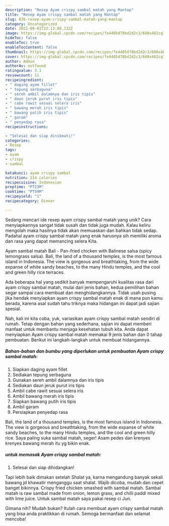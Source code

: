 ```yaml
---
description: "Resep Ayam crispy sambal matah yang Mantap"
title: "Resep Ayam crispy sambal matah yang Mantap"
slug: 876-resep-ayam-crispy-sambal-matah-yang-mantap
category: Uncategorized
date: 2022-09-01T22:13:08.132Z
image: https://img-global.cpcdn.com/recipes/fe4405d78bd2d2c3/680x482cq70/ayam-crispy-sambal-matah-foto-resep-utama.jpg
hideToc: false
enableToc: true
enableTocContent: false
thumbnail: https://img-global.cpcdn.com/recipes/fe4405d78bd2d2c3/680x482cq70/ayam-crispy-sambal-matah-foto-resep-utama.jpg
cover: https://img-global.cpcdn.com/recipes/fe4405d78bd2d2c3/680x482cq70/ayam-crispy-sambal-matah-foto-resep-utama.jpg
author: Admin
authorAv: notfound
ratingvalue: 3.1
reviewcount: 11
recipeingredient:
- " daging ayam fillet"
- " tepung serbaguna"
- " sereh ambil dalamnya dan iris tipis"
- " daun jeruk purut iris tipis"
- " cabe rawit sesuai selera iris"
- " bawang merah iris tipis"
- " bawang putih iris tipis"
- " garam"
- " penyedap rasa"
recipeinstructions:

- "Selesai dan siap dinikmati!"
categories:
- Resep
tags:
- ayam
- crispy
- sambal

katakunci: ayam crispy sambal 
nutrition: 214 calories
recipecuisine: Indonesian
preptime: "PT23M"
cooktime: "PT59M"
recipeyield: "1"
recipecategory: Dinner

---
```





Sedang mencari ide resep ayam crispy sambal matah yang unik? Cara menyiapkannya sangat tidak susah dan tidak juga mudah. Kalau keliru mengolah maka hasilnya tidak akan memuaskan dan bahkan tidak sedap. Padahal ayam crispy sambal matah yang enak harusnya sih memiliki aroma dan rasa yang dapat memancing selera Kita.





Ayam sambal matah Bali - Pan-fried chicken with Balinese salsa (spicy lemongrass salsa). Bali, the land of a thousand temples, is the most famous island in Indonesia. The view is gorgeous and breathtaking, from the wide expanse of white sandy beaches, to the many Hindu temples, and the cool and green hilly rice terraces.

Ada beberapa hal yang sedikit banyak mempengaruhi kualitas rasa dari ayam crispy sambal matah, mulai dari jenis bahan, kedua pemilihan bahan segar sampai cara membuat dan menghidangkannya. Tidak usah pusing jika hendak menyiapkan ayam crispy sambal matah enak di mana pun kamu berada, karena asal sudah tahu triknya maka hidangan ini dapat jadi sajian spesial.






Nah, kali ini kita coba, yuk, variasikan ayam crispy sambal matah sendiri di rumah. Tetap dengan bahan yang sederhana, sajian ini dapat memberi manfaat untuk membantu menjaga kesehatan tubuh kita. Anda dapat menyiapkan Ayam crispy sambal matah memakai 9 jenis bahan dan 0 tahap pembuatan. Berikut ini langkah-langkah untuk membuat hidangannya.

<!--inarticleads1-->

##### Bahan-bahan dan bumbu yang diperlukan untuk pembuatan Ayam crispy sambal matah:

1. Siapkan  daging ayam fillet
1. Sediakan  tepung serbaguna
1. Gunakan  sereh ambil dalamnya dan iris tipis
1. Sediakan  daun jeruk purut iris tipis
1. Ambil  cabe rawit sesuai selera iris
1. Ambil  bawang merah iris tipis
1. Siapkan  bawang putih iris tipis
1. Ambil  garam
1. Persiapkan  penyedap rasa


Bali, the land of a thousand temples, is the most famous island in Indonesia. The view is gorgeous and breathtaking, from the wide expanse of white sandy beaches, to the many Hindu temples, and the cool and green hilly rice. Saya paling suka sambal matah, seger! Asam pedes dan krenyes krenyes bawang merah itu yg bikin enak. 

<!--inarticleads2-->

#####  untuk memasak Ayam crispy sambal matah:


1. Selesai dan siap dihidangkan!

Tapi lebih baik dimakan setelah Shalat ya, karna mengandung banyak sekali bawang jd khawatir menganggu saat shalat. Wajib dicoba, mudah dan cepet banget bikinnya. Crispy fried chicken smashed with sambal matah. Sambal matah is raw sambal made from onion, lemon grass, and chilli paddi mixed with lime juice. Untuk sambal matah saya pakai resep ci Jun. 

Gimana nih? Mudah bukan? Itulah cara membuat ayam crispy sambal matah yang bisa anda praktikkan di rumah. Semoga bermanfaat dan selamat mencoba!
